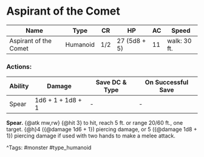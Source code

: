 # Aspirant of the Comet

| Name | Type | CR | HP | AC | Speed |
|------|------|----|----|----|-------|
| Aspirant of the Comet | Humanoid | 1/2 | 27 (5d8 + 5) | 11 | walk: 30 ft. |

### Actions:

| Ability | Damage | Save DC & Type | On Successful Save |
|---------|--------|----------------|--------------------|
| Spear | 1d6 + 1 + 1d8 + 1 | - | - |


**Spear.** {@atk mw,rw} {@hit 3} to hit, reach 5 ft. or range 20/60 ft., one target. {@h}4 ({@damage 1d6 + 1}) piercing damage, or 5 ({@damage 1d8 + 1}) piercing damage if used with two hands to make a melee attack.

^Tags: #monster #type_humanoid